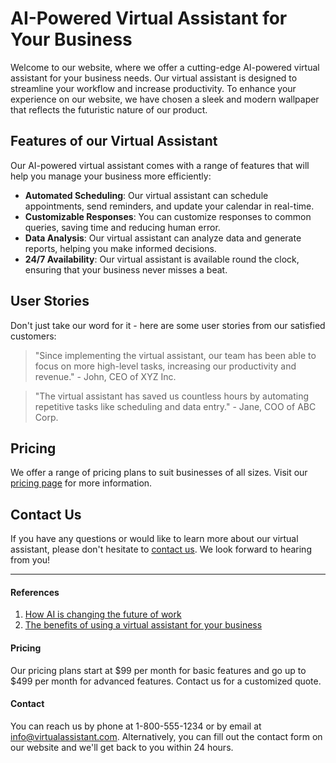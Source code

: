 <!--font:Poppins-->

# AI-Powered Virtual Assistant for Your Business

Welcome to our website, where we offer a cutting-edge AI-powered virtual assistant for your business needs. Our virtual assistant is designed to streamline your workflow and increase productivity. To enhance your experience on our website, we have chosen a sleek and modern wallpaper that reflects the futuristic nature of our product.

## Features of our Virtual Assistant

Our AI-powered virtual assistant comes with a range of features that will help you manage your business more efficiently:

- **Automated Scheduling**: Our virtual assistant can schedule appointments, send reminders, and update your calendar in real-time.
- **Customizable Responses**: You can customize responses to common queries, saving time and reducing human error.
- **Data Analysis**: Our virtual assistant can analyze data and generate reports, helping you make informed decisions.
- **24/7 Availability**: Our virtual assistant is available round the clock, ensuring that your business never misses a beat.

## User Stories

Don't just take our word for it - here are some user stories from our satisfied customers:

> "Since implementing the virtual assistant, our team has been able to focus on more high-level tasks, increasing our productivity and revenue." - John, CEO of XYZ Inc.

> "The virtual assistant has saved us countless hours by automating repetitive tasks like scheduling and data entry." - Jane, COO of ABC Corp.

## Pricing

We offer a range of pricing plans to suit businesses of all sizes. Visit our [pricing page](#pricing) for more information.

## Contact Us

If you have any questions or would like to learn more about our virtual assistant, please don't hesitate to [contact us](#contact). We look forward to hearing from you!

---

#### References

1. [How AI is changing the future of work](#)
2. [The benefits of using a virtual assistant for your business](#)

#### Pricing

Our pricing plans start at $99 per month for basic features and go up to $499 per month for advanced features. Contact us for a customized quote.

#### Contact

You can reach us by phone at 1-800-555-1234 or by email at info@virtualassistant.com. Alternatively, you can fill out the contact form on our website and we'll get back to you within 24 hours.

<!--

Write me content for website with wallpaper which alt text is:

"A stylized illustration of an AI-powered robot, with sleek and modern graphics and a minimalist color scheme."

The name/title of the page should not be 1:1 copy of the alt text but rather a real content of the website which is using this wallpaper.

- Use markdown format 
- Start with heading
- Heading should be short and concise
- The content should look like a real website 
- The website should not be about the wallpaper, wallpaper is just a related background
- Heading should be contain work "wallpaper" or "background"
- Include real sections like references, contact, user stories, etc. use things relevant to the page purpose.
- Feel free to use structure like headings, bullets, numbering, blockquotes, paragraphs, horizontal lines, etc.
- You can use formatting like bold or _italic_
- You can include UTF-8 emojis
- Links should be only #hash anchors (and you can refer to the document itself)
- Do not include images


---


# AI-Powered Virtual Assistant for Your Business

Welcome to our website, where we offer a cutting-edge AI-powered virtual assistant for your business needs. Our virtual assistant is designed to streamline your workflow and increase productivity. To enhance your experience on our website, we have chosen a sleek and modern wallpaper that reflects the futuristic nature of our product.

## Features of our Virtual Assistant

Our AI-powered virtual assistant comes with a range of features that will help you manage your business more efficiently:

- **Automated Scheduling**: Our virtual assistant can schedule appointments, send reminders, and update your calendar in real-time.
- **Customizable Responses**: You can customize responses to common queries, saving time and reducing human error.
- **Data Analysis**: Our virtual assistant can analyze data and generate reports, helping you make informed decisions.
- **24/7 Availability**: Our virtual assistant is available round the clock, ensuring that your business never misses a beat.

## User Stories

Don't just take our word for it - here are some user stories from our satisfied customers:

> "Since implementing the virtual assistant, our team has been able to focus on more high-level tasks, increasing our productivity and revenue." - John, CEO of XYZ Inc.

> "The virtual assistant has saved us countless hours by automating repetitive tasks like scheduling and data entry." - Jane, COO of ABC Corp.

## Pricing

We offer a range of pricing plans to suit businesses of all sizes. Visit our [pricing page](#pricing) for more information.

## Contact Us

If you have any questions or would like to learn more about our virtual assistant, please don't hesitate to [contact us](#contact). We look forward to hearing from you!

---

#### References

1. [How AI is changing the future of work](#)
2. [The benefits of using a virtual assistant for your business](#)

#### Pricing

Our pricing plans start at $99 per month for basic features and go up to $499 per month for advanced features. Contact us for a customized quote.

#### Contact

You can reach us by phone at 1-800-555-1234 or by email at info@virtualassistant.com. Alternatively, you can fill out the contact form on our website and we'll get back to you within 24 hours.


---


Write me a Google font which is best fitting for the website.

Pick from the list:
- Montserrat
- IBM Plex Sans
- Cinzel Decorative
- Roboto
- Futura
- Poppins
- Alegreya
- Raleway
- Inter
- Lato
- Barlow Condensed
- Playfair Display
- Open Sans
- Exo 2
- Lobster
- Cormorant Garamond
- Orbitron
- Cinzel
- Cabin
- Creepster
- Great Vibes
- Dancing Script


Write just the font name nothing else.


---


Poppins

-->

